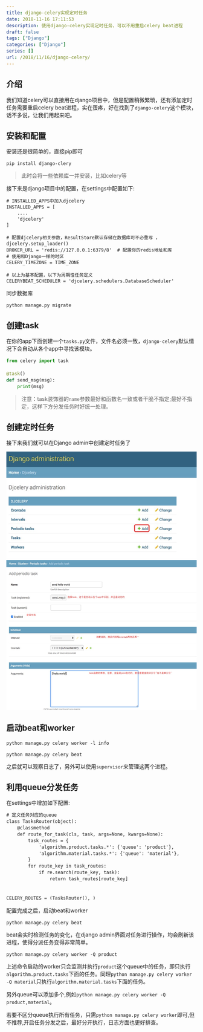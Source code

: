 ```yaml
---
title: django-celery实现定时任务
date: 2018-11-16 17:11:53
description: 使用django-celery实现定时任务，可以不用重启celery beat进程
draft: false
tags: ["Django"]
categories: ["Django"]
series: []
url: /2018/11/16/django-celery/
---
```

## 介绍
我们知道celery可以直接用在django项目中，但是配置稍微繁琐，还有添加定时任务需要重启celery beat进程，实在蛋疼，好在找到了`django-celery`这个模块，话不多说，让我们用起来吧。

## 安装和配置

安装还是很简单的，直接pip即可

```text
pip install django-clery
```

> 此时会将一些依赖库一并安装，比如celery等

接下来是django项目中的配置，在settings中配置如下:

```text
# INSTALLED_APPS中加入djcelery
INSTALLED_APPS = [
    ....
    'djcelery'
]

# 配置djcelery相关参数，ResultStore默认存储在数据库可不必重写 ，
djcelery.setup_loader()
BROKER_URL = 'redis://127.0.0.1:6379/8'  # 配置你的redis地址和库
# 使用和Django一样的时区
CELERY_TIMEZONE = TIME_ZONE

# 以上为基本配置，以下为周期性任务定义
CELERYBEAT_SCHEDULER = 'djcelery.schedulers.DatabaseScheduler'
```

同步数据库

```text
python manage.py migrate
```

## 创建task

在你的app下面创建一个`tasks.py`文件，文件名必须一致，`django-celery`默认情况下会自动从各个app中寻找该模块。

```python
from celery import task

@task()
def send_msg(msg):
    print(msg)
```

> 注意：task装饰器的`name`参数最好和函数名一致或者干脆不指定;最好不指定，这样下方分发任务时好统一处理。

## 创建定时任务

接下来我们就可以在Django admin中创建定时任务了

![](/images/2018-11-16/QQ20170613-215907.jpg)
![](/images/2018-11-16/QQ20170613-220348.jpg)

## 启动beat和worker

```text
python manage.py celery worker -l info
```

```text
python manage.py celery beat
```

之后就可以观察日志了，另外可以使用`supervisor`来管理这两个进程。

## 利用queue分发任务

在settings中增加如下配置:

```reStructuredText
# 定义任务对应的queue
class TasksRouter(object):
    @classmethod
    def route_for_task(cls, task, args=None, kwargs=None):
        task_routes = {
            'algorithm.product.tasks.*': {'queue': 'product'},
            'algorithm.material.tasks.*': {'queue': 'material'},
        }
        for route_key in task_routes:
            if re.search(route_key, task):
                return task_routes[route_key]


CELERY_ROUTES = (TasksRouter(), )
```

配置完成之后，启动beat和worker

```
python manage.py celery beat
```

beat会实时检测任务的变化，在django admin界面对任务进行操作，均会刷新该进程，使得分派任务变得非常简单。

```reStructuredText
python manage.py celery worker -Q product
```

上述命令启动的worker只会监测并执行`product`这个queue中的任务，即只执行`algorithm.product.tasks`下面的任务。同理`python manage.py celery worker -Q material`只执行`algorithm.material.tasks`下面的任务。

另外queue可以添加多个,例如`python manage.py celery worker -Q product,material`。

若要不区分queue执行所有任务，只需`python manage.py celery worker`即可,但不推荐,开启任务分发之后，最好分开执行，日志方面也更好排查。